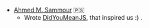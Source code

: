 * [Ahmed M. Sammour](https://github.com/ASammour) 🇵🇸
    * Wrote [DidYouMeanJS](https://github.com/ASammour/DidYouMeanJS), that inspired us :) .